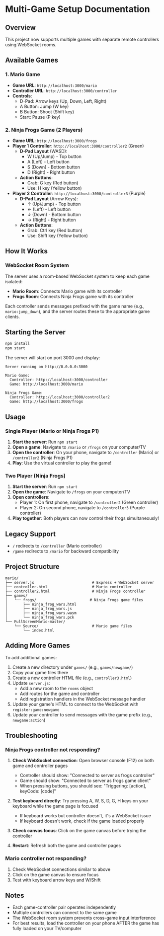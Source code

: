 # Multi-Game Setup Documentation

## Overview
This project now supports multiple games with separate remote controllers using WebSocket rooms.

## Available Games

### 1. **Mario Game**
- **Game URL**: `http://localhost:3000/mario`
- **Controller URL**: `http://localhost:3000/controller`
- **Controls**:
  - D-Pad: Arrow keys (Up, Down, Left, Right)
  - A Button: Jump (W key)
  - B Button: Shoot (Shift key)
  - Start: Pause (P key)

### 2. **Ninja Frogs Game** (2 Players)
- **Game URL**: `http://localhost:3000/frogs`
- **Player 1 Controller**: `http://localhost:3000/controller2` (Green)
  - **D-Pad Layout** (WASD):
    - W (Up/Jump) - Top button
    - A (Left) - Left button  
    - S (Down) - Bottom button
    - D (Right) - Right button
  - **Action Buttons**:
    - Grab: G key (Red button)
    - Use: H key (Yellow button)
- **Player 2 Controller**: `http://localhost:3000/controller3` (Purple)
  - **D-Pad Layout** (Arrow Keys):
    - ↑ (Up/Jump) - Top button
    - ← (Left) - Left button  
    - ↓ (Down) - Bottom button
    - → (Right) - Right button
  - **Action Buttons**:
    - Grab: Ctrl key (Red button)
    - Use: Shift key (Yellow button)

## How It Works

### WebSocket Room System
The server uses a room-based WebSocket system to keep each game isolated:

- **Mario Room**: Connects Mario game with its controller
- **Frogs Room**: Connects Ninja Frogs game with its controller

Each controller sends messages prefixed with the game name (e.g., `mario:jump_down`), and the server routes these to the appropriate game clients.

## Starting the Server

```bash
npm install
npm start
```

The server will start on port 3000 and display:
```
Server running on http://0.0.0.0:3000

Mario Game:
  Controller: http://localhost:3000/controller
  Game: http://localhost:3000/mario

Ninja Frogs Game:
  Controller: http://localhost:3000/controller2
  Game: http://localhost:3000/frogs
```

## Usage

### Single Player (Mario or Ninja Frogs P1)
1. **Start the server**: Run `npm start`
2. **Open a game**: Navigate to `/mario` or `/frogs` on your computer/TV
3. **Open the controller**: On your phone, navigate to `/controller` (Mario) or `/controller2` (Ninja Frogs P1)
4. **Play**: Use the virtual controller to play the game!

### Two Player (Ninja Frogs)
1. **Start the server**: Run `npm start`
2. **Open the game**: Navigate to `/frogs` on your computer/TV
3. **Open controllers**:
   - Player 1: On first phone, navigate to `/controller2` (Green controller)
   - Player 2: On second phone, navigate to `/controller3` (Purple controller)
4. **Play together**: Both players can now control their frogs simultaneously!

## Legacy Support

- `/` redirects to `/controller` (Mario controller)
- `/game` redirects to `/mario` for backward compatibility

## Project Structure

```
mario/
├── server.js                          # Express + WebSocket server
├── controller.html                    # Mario controller
├── controller2.html                   # Ninja Frogs controller
├── games/
│   └── frogs/                        # Ninja Frogs game files
│       ├── ninja_frog_wars.html
│       ├── ninja_frog_wars.js
│       ├── ninja_frog_wars.wasm
│       └── ninja_frog_wars.pck
└── FullScreenMario-master/
    └── Source/                        # Mario game files
        └── index.html
```

## Adding More Games

To add additional games:

1. Create a new directory under `games/` (e.g., `games/newgame/`)
2. Copy your game files there
3. Create a new controller HTML file (e.g., `controller3.html`)
4. Update `server.js`:
   - Add a new room to the `rooms` object
   - Add routes for the game and controller
   - Add registration handlers in the WebSocket message handler
5. Update your game's HTML to connect to the WebSocket with `register:game:newgame`
6. Update your controller to send messages with the game prefix (e.g., `newgame:action`)

## Troubleshooting

### Ninja Frogs controller not responding?

1. **Check WebSocket connection**: Open browser console (F12) on both game and controller pages
   - Controller should show: "Connected to server as frogs controller"
   - Game should show: "Connected to server as frogs game client"
   - When pressing buttons, you should see: "Triggering: [action], keyCode: [code]"

2. **Test keyboard directly**: Try pressing A, W, S, D, G, H keys on your keyboard while the game page is focused
   - If keyboard works but controller doesn't, it's a WebSocket issue
   - If keyboard doesn't work, check if the game loaded properly

3. **Check canvas focus**: Click on the game canvas before trying the controller

4. **Restart**: Refresh both the game and controller pages

### Mario controller not responding?

1. Check WebSocket connections similar to above
2. Click on the game canvas to ensure focus
3. Test with keyboard arrow keys and W/Shift

## Notes

- Each game-controller pair operates independently
- Multiple controllers can connect to the same game
- The WebSocket room system prevents cross-game input interference
- For best results, load the controller on your phone AFTER the game has fully loaded on your TV/computer

